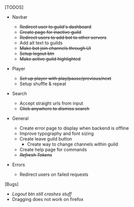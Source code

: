 [TODOS]
  - Navbar
    * ~~Redirect user to guild's dashboard~~
    * ~~Create page for inactive guild~~
    * ~~Redirect users to add bot to other servers~~
    * Add alt text to guilds
    * ~~Make bot join channels through UI~~
    * ~~Setup logout btn~~
    * ~~Make active guild highlighted~~
  - Player
    * ~~Set up player with play/pause/previous/next~~
    * Setup shuffle & repeat
  - Search
    * Accept straight urls from input
    * ~~Click anywhere to dismiss search~~

  - General
    * Create error page to display when backend is offline
    * Improve typography and font sizing
    * Create leave guild button
      * Create way to change channels within guild
    * Create help page for commands
    * ~~*Refresh Tokens*~~
  - Errors
    * Redirect users on failed requests

[Bugs]
  * *Logout btn still crashes stuff*
  * Dragging does not work on firefox